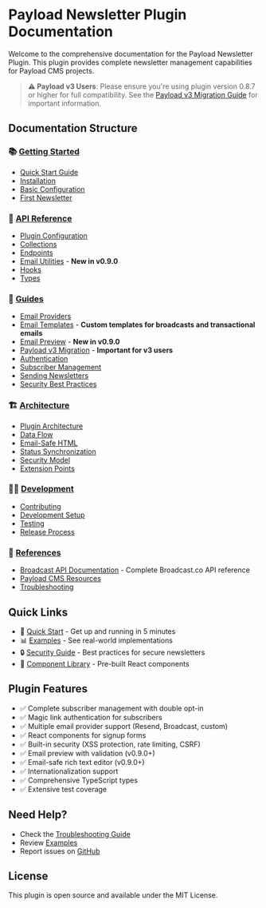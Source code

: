 # Payload Newsletter Plugin Documentation

Welcome to the comprehensive documentation for the Payload Newsletter Plugin. This plugin provides complete newsletter management capabilities for Payload CMS projects.

> **⚠️ Payload v3 Users**: Please ensure you're using plugin version 0.8.7 or higher for full compatibility. See the [Payload v3 Migration Guide](./guides/payload-v3-migration.md) for important information.

## Documentation Structure

### 📚 [Getting Started](./getting-started/)
- [Quick Start Guide](./getting-started/quick-start.md)
- [Installation](./getting-started/installation.md)
- [Basic Configuration](./getting-started/configuration.md)
- [First Newsletter](./getting-started/first-newsletter.md)

### 🔧 [API Reference](./api-reference/)
- [Plugin Configuration](./api-reference/plugin-config.md)
- [Collections](./api-reference/collections.md)
- [Endpoints](./api-reference/endpoints.md)
- [Email Utilities](./api-reference/email-utilities.md) - **New in v0.9.0**
- [Hooks](./api-reference/hooks.md)
- [Types](./api-reference/types.md)

### 📖 [Guides](./guides/)
- [Email Providers](./guides/email-providers.md)
- [Email Templates](./guides/email-templates.md) - **Custom templates for broadcasts and transactional emails**
- [Email Preview](./guides/email-preview.md) - **New in v0.9.0**
- [Payload v3 Migration](./guides/payload-v3-migration.md) - **Important for v3 users**
- [Authentication](./guides/authentication.md)
- [Subscriber Management](./guides/subscriber-management.md)
- [Sending Newsletters](./guides/sending-newsletters.md)
- [Security Best Practices](./guides/security.md)

### 🏗️ [Architecture](./architecture/)
- [Plugin Architecture](./architecture/overview.md)
- [Data Flow](./architecture/data-flow.md)
- [Email-Safe HTML](./architecture/email-safe-html.md)
- [Status Synchronization](./architecture/status-synchronization.md)
- [Security Model](./architecture/security-model.md)
- [Extension Points](./architecture/extension-points.md)

### 👨‍💻 [Development](./development/)
- [Contributing](./development/contributing.md)
- [Development Setup](./development/setup.md)
- [Testing](./development/testing.md)
- [Release Process](./development/releases.md)

### 📄 [References](./references/)
- [Broadcast API Documentation](./references/broadcast-api-docs.md) - Complete Broadcast.co API reference
- [Payload CMS Resources](./references/payload-resources.md)
- [Troubleshooting](./references/troubleshooting.md)

## Quick Links

- 🚀 [Quick Start](./getting-started/quick-start.md) - Get up and running in 5 minutes
- 📊 [Examples](./guides/examples.md) - See real-world implementations
- 🔒 [Security Guide](./guides/security.md) - Best practices for secure newsletters
- 🎨 [Component Library](./api-reference/components.md) - Pre-built React components

## Plugin Features

- ✅ Complete subscriber management with double opt-in
- ✅ Magic link authentication for subscribers
- ✅ Multiple email provider support (Resend, Broadcast, custom)
- ✅ React components for signup forms
- ✅ Built-in security (XSS protection, rate limiting, CSRF)
- ✅ Email preview with validation (v0.9.0+)
- ✅ Email-safe rich text editor (v0.9.0+)
- ✅ Internationalization support
- ✅ Comprehensive TypeScript types
- ✅ Extensive test coverage

## Need Help?

- Check the [Troubleshooting Guide](./references/troubleshooting.md)
- Review [Examples](./guides/examples.md)
- Report issues on [GitHub](https://github.com/aniketpanjwani/payload-plugin-email-newsletter/issues)

## License

This plugin is open source and available under the MIT License.